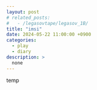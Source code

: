 ```yaml
---
layout: post
# related_posts:
#   - /legasovtape/legasov_1B/
title: "imsi"
date: 2024-05-22 11:00:00 +0900
categories: 
  - play
  - diary
description: >
  none
---
```


temp